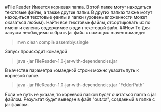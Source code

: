 #File Reader
Имеется корневая папка. В этой папке могут находиться текстовые файлы, а также другие папки. В других папках также 
могут находиться текстовые файлы и папки (уровень вложенности может оказаться любым).
Найти все текстовые файлы, отсортировать их по имени и склеить содержимое в один текстовый файл.
##How To
Для запуска необходимо собрать jar файл с помощью maven команды:
>mvn clean compile assembly:single

Запуск происходит командой 
>java -jar FileReader-1.0-jar-with-dependencies.jar

В качестве параметра командной строки можно указать путь к корневой папке.
>java -jar FileReader-1.0-jar-with-dependencies.jar "FolderPath"

Если же путь не указан, то корневой папкой будет считаться папка с jar файлом.
Результат будет выведен в файл "out.txt", созданный в папке с jar файлом.
